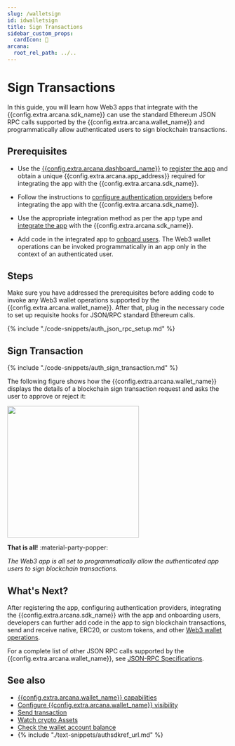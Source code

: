 ```yaml
---
slug: /walletsign
id: idwalletsign
title: Sign Transactions
sidebar_custom_props:
  cardIcon: 🔏
arcana:
  root_rel_path: ../..
---
```


# Sign Transactions

In this guide, you will learn how Web3 apps that integrate with the {{config.extra.arcana.sdk_name}} can use the standard Ethereum JSON RPC calls supported by the {{config.extra.arcana.wallet_name}} and programmatically allow authenticated users to sign blockchain transactions.

## Prerequisites

* Use the [{{config.extra.arcana.dashboard_name}}]({{page.meta.arcana.root_rel_path}}/concepts/dashboard.md) to [register the app]({{page.meta.arcana.root_rel_path}}/howto/config_dapp.md) and obtain a unique {{config.extra.arcana.app_address}} required for integrating the app with the {{config.extra.arcana.sdk_name}}.

* Follow the instructions to [configure authentication providers]({{page.meta.arcana.root_rel_path}}/howto/config_auth/index.md) before integrating the app with the {{config.extra.arcana.sdk_name}}.
  
* Use the appropriate integration method as per the app type and [integrate the app]({{page.meta.arcana.root_rel_path}}/howto/integrate_auth/index.md) with the {{config.extra.arcana.sdk_name}}.

* Add code in the integrated app to [onboard users]({{page.meta.arcana.root_rel_path}}/howto/onboard_users/index.md). The Web3 wallet operations can be invoked programmatically in an app only in the context of an authenticated user.

## Steps

Make sure you have addressed the prerequisites before adding code to invoke any Web3 wallet operations supported by the {{config.extra.arcana.wallet_name}}. After that, plug in the necessary code to set up requisite hooks for JSON/RPC standard Ethereum calls.

{% include "./code-snippets/auth_json_rpc_setup.md" %}

## Sign Transaction

{% include "./code-snippets/auth_sign_transaction.md" %}

The following figure shows how the {{config.extra.arcana.wallet_name}} displays the details of a blockchain sign transaction request and asks the user to approve or reject it:

<img src="/img/an_wallet_sign.png" width="300"/>

**That is all!**  :material-party-popper:

*The Web3 app is all set to programmatically allow the authenticated app users to sign blockchain transactions.*

## What's Next?

After registering the app, configuring authentication providers, integrating the {{config.extra.arcana.sdk_name}} with the app and onboarding users, developers can further add code in the app to sign blockchain transactions, send and receive native, ERC20, or custom tokens, and other [Web3 wallet operations]({{page.meta.arcana.root_rel_path}}/howto/arcana_wallet/web3ops/index.md).

For a complete list of other JSON RPC calls supported by the {{config.extra.arcana.wallet_name}}, see [JSON-RPC Specifications](https://ethereum.github.io/execution-apis/api-documentation/).

## See also

* [{{config.extra.arcana.wallet_name}} capabilities]({{page.meta.arcana.root_rel_path}}/concepts/anwallet/index.md)
* [Configure {{config.extra.arcana.wallet_name}} visibility]({{page.meta.arcana.root_rel_path}}/howto/arcana_wallet/config_walletvisibility.md)
* [Send transaction]({{page.meta.arcana.root_rel_path}}/howto/arcana_wallet/wallet_send.md)
* [Watch crypto Assets]({{page.meta.arcana.root_rel_path}}/howto/arcana_wallet/wallet_watchasset.md)
* [Check the wallet account balance]({{page.meta.arcana.root_rel_path}}/howto/arcana_wallet/wallet_balance.md)
* {% include "./text-snippets/authsdkref_url.md" %}